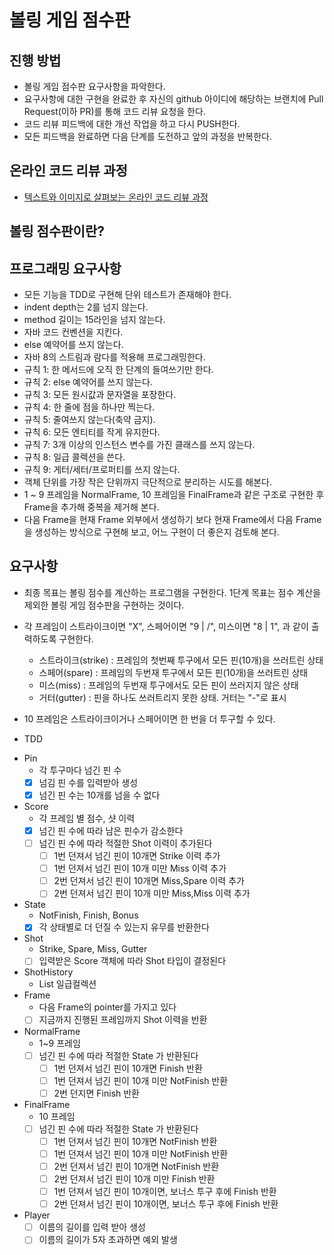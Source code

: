 # 볼링 게임 점수판
## 진행 방법
* 볼링 게임 점수판 요구사항을 파악한다.
* 요구사항에 대한 구현을 완료한 후 자신의 github 아이디에 해당하는 브랜치에 Pull Request(이하 PR)를 통해 코드 리뷰 요청을 한다.
* 코드 리뷰 피드백에 대한 개선 작업을 하고 다시 PUSH한다.
* 모든 피드백을 완료하면 다음 단계를 도전하고 앞의 과정을 반복한다.

## 온라인 코드 리뷰 과정
* [텍스트와 이미지로 살펴보는 온라인 코드 리뷰 과정](https://github.com/next-step/nextstep-docs/tree/master/codereview)

## 볼링 점수판이란?

## 프로그래밍 요구사항
* 모든 기능을 TDD로 구현해 단위 테스트가 존재해야 한다.
* indent depth는 2를 넘지 않는다.
* method 길이는 15라인을 넘지 않는다.
* 자바 코드 컨벤션을 지킨다.
* else 예약어를 쓰지 않는다.
* 자바 8의 스트림과 람다를 적용해 프로그래밍한다.
* 규칙 1: 한 메서드에 오직 한 단계의 들여쓰기만 한다.
* 규칙 2: else 예약어를 쓰지 않는다.
* 규칙 3: 모든 원시값과 문자열을 포장한다.
* 규칙 4: 한 줄에 점을 하나만 찍는다.
* 규칙 5: 줄여쓰지 않는다(축약 금지).
* 규칙 6: 모든 엔티티를 작게 유지한다.
* 규칙 7: 3개 이상의 인스턴스 변수를 가진 클래스를 쓰지 않는다.
* 규칙 8: 일급 콜렉션을 쓴다.
* 규칙 9: 게터/세터/프로퍼티를 쓰지 않는다.
* 객체 단위를 가장 작은 단위까지 극단적으로 분리하는 시도를 해본다.
* 1 ~ 9 프레임을 NormalFrame, 10 프레임을 FinalFrame과 같은 구조로 구현한 후 Frame을 추가해 중복을 제거해 본다.
* 다음 Frame을 현재 Frame 외부에서 생성하기 보다 현재 Frame에서 다음 Frame을 생성하는 방식으로 구현해 보고, 어느 구현이 더 좋은지 검토해 본다.

## 요구사항
* 최종 목표는 볼링 점수를 계산하는 프로그램을 구현한다. 1단계 목표는 점수 계산을 제외한 볼링 게임 점수판을 구현하는 것이다.
* 각 프레임이 스트라이크이면 "X", 스페어이면 "9 | /", 미스이면 "8 | 1", 과 같이 출력하도록 구현한다.
  * 스트라이크(strike) : 프레임의 첫번째 투구에서 모든 핀(10개)을 쓰러트린 상태
  * 스페어(spare) : 프레임의 두번재 투구에서 모든 핀(10개)을 쓰러트린 상태
  * 미스(miss) : 프레임의 두번재 투구에서도 모든 핀이 쓰러지지 않은 상태
  * 거터(gutter) : 핀을 하나도 쓰러트리지 못한 상태. 거터는 "-"로 표시
* 10 프레임은 스트라이크이거나 스페어이면 한 번을 더 투구할 수 있다.

* TDD
- Pin
  - 각 투구마다 넘긴 핀 수
  - [X] 넘김 핀 수를 입력받아 생성
  - [X] 넘긴 핀 수는 10개를 넘을 수 없다
- Score
  - 각 프레임 별 점수, 샷 이력
  - [X] 넘긴 핀 수에 따라 남은 핀수가 감소한다
  - [ ] 넘긴 핀 수에 따라 적절한 Shot 이력이 추가된다
    - [ ] 1번 던져서 넘긴 핀이 10개면 Strike 이력 추가
    - [ ] 1번 던져서 넘긴 핀이 10개 미만 Miss 이력 추가
    - [ ] 2번 던져서 넘긴 핀이 10개면 Miss,Spare 이력 추가
    - [ ] 2번 던져서 넘긴 핀이 10개 미만 Miss,Miss 이력 추가
- State
  - NotFinish, Finish, Bonus
  - [X] 각 상태별로 더 던질 수 있는지 유무를 반환한다
- Shot
  - Strike, Spare, Miss, Gutter
  - [ ] 입력받은 Score 객체에 따라 Shot 타입이 결정된다
- ShotHistory
  - List<Shot> 일급컬렉션
- Frame
  - 다음 Frame의 pointer를 가지고 있다
  - [ ] 지금까지 진행된 프레임까지 Shot 이력을 반환
- NormalFrame
  - 1~9 프레임
  - [ ] 넘긴 핀 수에 따라 적절한 State 가 반환된다
    - [ ] 1번 던져서 넘긴 핀이 10개면 Finish 반환
    - [ ] 1번 던져서 넘긴 핀이 10개 미만 NotFinish 반환
    - [ ] 2번 던지면 Finish 반환
- FinalFrame
  - 10 프레임
  - [ ] 넘긴 핀 수에 따라 적절한 State 가 반환된다
    - [ ] 1번 던져서 넘긴 핀이 10개면 NotFinish 반환
    - [ ] 1번 던져서 넘긴 핀이 10개 미만 NotFinish 반환
    - [ ] 2번 던져서 넘긴 핀이 10개면 NotFinish 반환
    - [ ] 2번 던져서 넘긴 핀이 10개 미만 Finish 반환
    - [ ] 1번 던져서 넘긴 핀이 10개이면, 보너스 투구 후에 Finish 반환
    - [ ] 2번 던져서 넘긴 핀이 10개이면, 보너스 투구 후에 Finish 반환
- Player
    - [ ] 이름의 길이를 입력 받아 생성
    - [ ] 이름의 길이가 5자 초과하면 예외 발생
